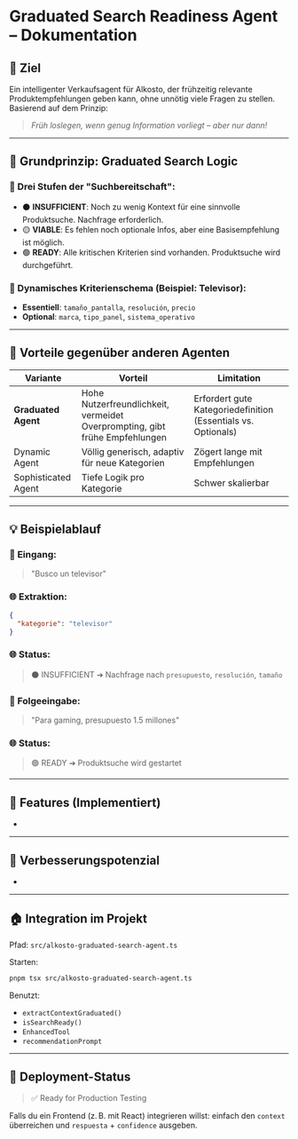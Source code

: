 # Graduated Search Readiness Agent – Dokumentation

## 🌟 Ziel

Ein intelligenter Verkaufsagent für Alkosto, der frühzeitig relevante Produktempfehlungen geben kann, ohne unnötig viele Fragen zu stellen. Basierend auf dem Prinzip:

> *Früh loslegen, wenn genug Information vorliegt – aber nur dann!*

---

## 🔄 Grundprinzip: Graduated Search Logic

### 🔹 Drei Stufen der "Suchbereitschaft":

- ⚫ **INSUFFICIENT**: Noch zu wenig Kontext für eine sinnvolle Produktsuche. Nachfrage erforderlich.
- 🟡 **VIABLE**: Es fehlen noch optionale Infos, aber eine Basisempfehlung ist möglich.
- 🟢 **READY**: Alle kritischen Kriterien sind vorhanden. Produktsuche wird durchgeführt.

### 🔎 Dynamisches Kriterienschema (Beispiel: Televisor):

- **Essentiell**: `tamaño_pantalla`, `resolución`, `precio`
- **Optional**: `marca`, `tipo_panel`, `sistema_operativo`

---

## 🤝 Vorteile gegenüber anderen Agenten

| Variante            | Vorteil                                                                     | Limitation                                                    |
| ------------------- | --------------------------------------------------------------------------- | ------------------------------------------------------------- |
| **Graduated Agent** | Hohe Nutzerfreundlichkeit, vermeidet Overprompting, gibt frühe Empfehlungen | Erfordert gute Kategoriedefinition (Essentials vs. Optionals) |
| Dynamic Agent       | Völlig generisch, adaptiv für neue Kategorien                               | Zögert lange mit Empfehlungen                                 |
| Sophisticated Agent | Tiefe Logik pro Kategorie                                                   | Schwer skalierbar                                             |

---

## 💡 Beispielablauf

### 🔢 Eingang:

> "Busco un televisor"

### 🌐 Extraktion:

```json
{
  "kategorie": "televisor"
}
```

### 🌐 Status:

> ⚫ INSUFFICIENT ➔ Nachfrage nach `presupuesto`, `resolución`, `tamaño`

### 🔢 Folgeeingabe:

> "Para gaming, presupuesto 1.5 millones"

### 🌐 Status:

> 🟢 READY ➔ Produktsuche wird gestartet

---

## 🚀 Features (Implementiert)

-

---

## 🚧 Verbesserungspotenzial

-

---

## 🏠 Integration im Projekt

Pfad: `src/alkosto-graduated-search-agent.ts`

Starten:

```bash
pnpm tsx src/alkosto-graduated-search-agent.ts
```

Benutzt:

- `extractContextGraduated()`
- `isSearchReady()`
- `EnhancedTool`
- `recommendationPrompt`

---

## 🔧 Deployment-Status

> ✅ Ready for Production Testing

Falls du ein Frontend (z. B. mit React) integrieren willst: einfach den `context` überreichen und `respuesta` + `confidence` ausgeben.

